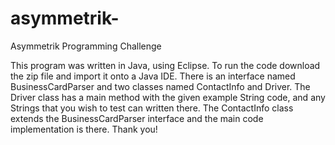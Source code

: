 # asymmetrik-
Asymmetrik Programming Challenge 


This program was written in Java, using Eclipse. To run the code download the zip file and import it onto a Java IDE. There is an interface named BusinessCardParser and two classes named ContactInfo and Driver. The Driver class has a main method with the given example String code, and any Strings that you wish to test can written there. The ContactInfo class extends the BusinessCardParser interface and the main code implementation is there. Thank you!
